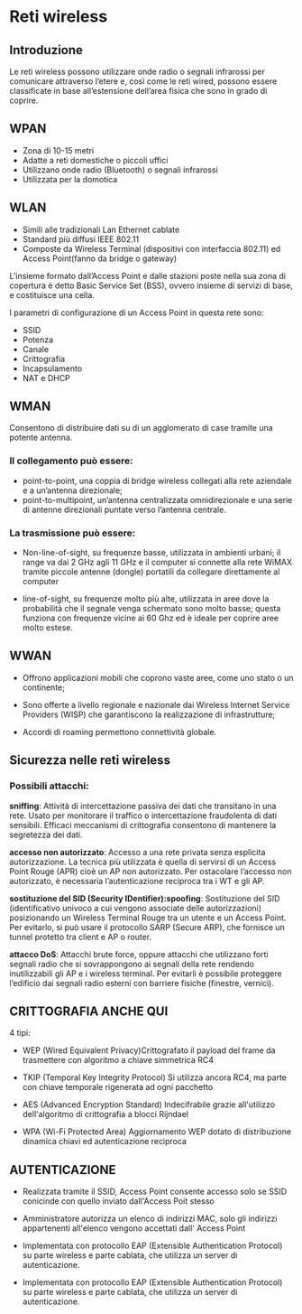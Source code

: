 # Reti wireless

## Introduzione
Le reti wireless possono utilizzare
onde radio o segnali infrarossi
per comunicare attraverso l’etere
e, così come le reti wired, possono
essere classificate in base all’estensione
dell’area fisica che sono in grado di coprire.

## WPAN 
- Zona di 10-15 metri
- Adatte a reti domestiche o piccoli uffici
- Utilizzano onde radio (Bluetooth) o segnali infrarossi
- Utilizzata per la domotica

## WLAN
- Simili alle tradizionali Lan Ethernet cablate
- Standard più diffusi IEEE 802.11
- Composte da Wireless Terminal (dispositivi con interfaccia 802.11) ed 
Access Point(fanno da bridge o gateway)

L’insieme formato dall’Access Point
e dalle stazioni poste
nella sua zona di copertura
è detto Basic Service Set (BSS),
ovvero insieme di servizi di base,
e costituisce una cella.

I parametri di configurazione di un Access Point in questa rete sono:
- SSID
- Potenza
- Canale
- Crittografia
- Incapsulamento
- NAT e DHCP

## WMAN 
Consentono di distribuire dati
su di un agglomerato di case
tramite una potente antenna.

### Il collegamento può essere:
- point-to-point, una coppia di bridge wireless collegati
alla rete aziendale e a un’antenna direzionale;
- point-to-multipoint, un’antenna centralizzata
omnidirezionale e una serie di antenne direzionali
puntate verso l’antenna centrale.

### La trasmissione può essere:
- Non-line-of-sight, su frequenze basse, utilizzata
in ambienti urbani; il range va dai 2 GHz agli 11 GHz
e il computer si connette alla rete WiMAX tramite piccole
antenne (dongle) portatili da collegare direttamente
al computer

- line-of-sight, su frequenze molto più alte, utilizzata
in aree dove la probabilità che il segnale venga
schermato sono molto basse; questa funziona
con frequenze vicine ai 60 Ghz ed è ideale per coprire
aree molto estese.

## WWAN 
- Offrono applicazioni mobili che coprono vaste aree,
come uno stato o un continente;

- Sono offerte a livello regionale e nazionale dai Wireless
Internet Service Providers (WISP) che garantiscono
la realizzazione di infrastrutture;

- Accordi di roaming permettono connettività globale.

## Sicurezza nelle reti wireless
### Possibili attacchi:

**sniffing**:
Attività di intercettazione passiva dei dati che transitano
in una rete. Usato per monitorare il traffico
o intercettazione fraudolenta di dati sensibili.
Efficaci meccanismi di crittografia consentono
di mantenere la segretezza dei dati.

**accesso non autorizzato**:
Accesso a una rete privata senza esplicita autorizzazione.
La tecnica più utilizzata è quella di servirsi di un Access
Point Rouge (APR) cioè un AP non autorizzato.
Per ostacolare l’accesso non autorizzato, è necessaria
l’autenticazione reciproca tra i WT e gli AP.

**sostituzione del SID (Security IDentifier):spoofing**:
Sostituzione del SID (identificativo univoco a cui vengono
associate delle autorizzazioni) posizionando un Wireless
Terminal Rouge tra un utente e un Access Point.
Per evitarlo, si può usare il protocollo SARP (Secure ARP),
che fornisce un tunnel protetto tra client e AP o router.

**attacco DoS**:
Attacchi brute force, oppure attacchi che utilizzano forti
segnali radio che si sovrappongono ai segnali della rete
rendendo inutilizzabili gli AP e i wireless terminal.
Per evitarli è possibile proteggere l’edificio dai segnali radio
esterni con barriere fisiche (finestre, vernici).

## CRITTOGRAFIA ANCHE QUI
4 tipi:
- WEP (Wired Equivalent Privacy)Crittografato il payload del frame da trasmettere con algoritmo a chiave
simmetrica RC4

- TKIP (Temporal Key Integrity Protocol) Si utilizza ancora RC4,
ma parte con chiave temporale rigenerata ad ogni pacchetto

- AES (Advanced Encryption Standard)  Indecifrabile grazie
all'utilizzo dell'algoritmo di crittografia a blocci Rijndael

- WPA (Wi-Fi Protected Area)
Aggiornamento WEP dotato di distribuzione dinamica chiavi
ed autenticazione reciproca

## AUTENTICAZIONE
- Realizzata tramite il SSID, Access Point consente accesso
solo se SSID conicinde con quello inviato dall'Access Poit stesso

- Amministratore autorizza un elenco di indirizzi MAC, solo 
gli indirizzi appartenenti all'elenco vengono accettati dall'
Access Point

- Implementata con protocollo EAP (Extensible
Authentication Protocol) su parte wireless e parte
cablata, che utilizza
un server di autenticazione.

- Implementata con protocollo EAP (Extensible
Authentication Protocol) su parte wireless e parte
cablata, che utilizza
un server di autenticazione.
